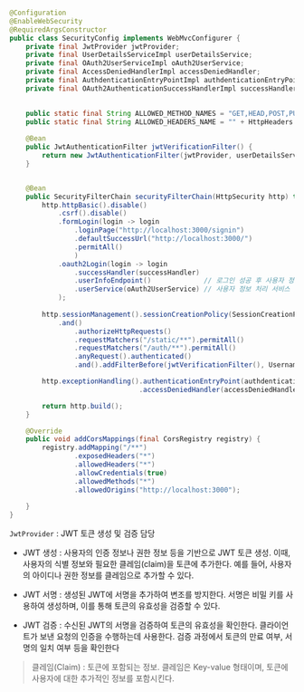 ```JAVA

@Configuration
@EnableWebSecurity
@RequiredArgsConstructor
public class SecurityConfig implements WebMvcConfigurer {
    private final JwtProvider jwtProvider;
    private final UserDetailsServiceImpl userDetailsService;
    private final OAuth2UserServiceImpl oAuth2UserService;
    private final AccessDeniedHandlerImpl accessDeniedHandler;
    private final AuthdenticationEntryPointImpl authdenticationEntryPoint;
    private final OAuth2AuthenticationSuccessHandlerImpl successHandler;
    

    public static final String ALLOWED_METHOD_NAMES = "GET,HEAD,POST,PUT,DELETE,TRACE,OPTIONS,PATCH";
    public static final String ALLOWED_HEADERS_NAME = "" + HttpHeaders.AUTHORIZATION + "," + HttpHeaders.SET_COOKIE;
    
	@Bean
	public JwtAuthenticationFilter jwtVerificationFilter() {
		return new JwtAuthenticationFilter(jwtProvider, userDetailsService);
	}


    @Bean
    public SecurityFilterChain securityFilterChain(HttpSecurity http) throws Exception {
        http.httpBasic().disable()
            .csrf().disable()
            .formLogin(login -> login
                .loginPage("http://localhost:3000/signin")
                .defaultSuccessUrl("http://localhost:3000/")
                .permitAll()
                )
            .oauth2Login(login -> login
                .successHandler(successHandler)
                .userInfoEndpoint()             // 로그인 성공 후 사용자 정보 획득
                .userService(oAuth2UserService) // 사용자 정보 처리 서비스 로직
            );
        
        http.sessionManagement().sessionCreationPolicy(SessionCreationPolicy.STATELESS)
            .and()
                .authorizeHttpRequests()
                .requestMatchers("/static/**").permitAll()
                .requestMatchers("/auth/**").permitAll()
                .anyRequest().authenticated()
                .and().addFilterBefore(jwtVerificationFilter(), UsernamePasswordAuthenticationFilter.class);

        http.exceptionHandling().authenticationEntryPoint(authdenticationEntryPoint)
                                .accessDeniedHandler(accessDeniedHandler);

        return http.build();
    }

    @Override
    public void addCorsMappings(final CorsRegistry registry) {
        registry.addMapping("/**")
                .exposedHeaders("*")
                .allowedHeaders("*")
                .allowCredentials(true)
                .allowedMethods("*")
                .allowedOrigins("http://localhost:3000");
                
    }
}
```


`JwtProvider` : JWT 토큰 생성 및 검증 담당 

- JWT 생성 : 사용자의 인증 정보나 권한 정보 등을 기반으로 JWT 토큰 생성. 이때, 사용자의 식별 정보와 필요한 클레임(claim)을 토큰에 추가한다. 예를 들어, 사용자의 아이디나 권한 정보를 클레임으로 추가할 수 있다. 

- JWT 서명 : 생성된 JWT에 서명을 추가하여 변조를 방지한다. 서명은 비밀 키를 사용하여 생성하며, 이를 통해 토큰의 유효성을 검증할 수 있다. 

- JWT 검증 : 수신된 JWT의 서명을 검증하여 토큰의 유효성을 확인한다. 클라이언트가 보낸 요청의 인증을 수행하는데 사용한다. 검증 과정에서 토큰의 만료 여부, 서명의 일치 여부 등을 확인한다 

> 클레임(Claim) : 토큰에 포함되는 정보. 클레임은 Key-value 형태이며, 토큰에 사용자에 대한 추가적인 정보를 포함시킨다. 